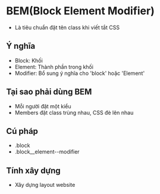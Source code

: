 # BEM(Block Element Modifier)
- Là tiêu chuẩn đặt tên class khi viết tắt CSS

## Ý nghĩa
- Block: Khối
- Element: Thành phần trong khối
- Modifier: Bổ sung ý nghĩa cho 'block' hoặc 'Element'

## Tại sao phải dùng BEM
- Mỗi người đặt một kiểu
- Members đặt class trùng nhau, CSS đè lên nhau

## Cú pháp
- .block
- .block__element--modifier

## Tính xây dựng
- Xây dựng layout website
